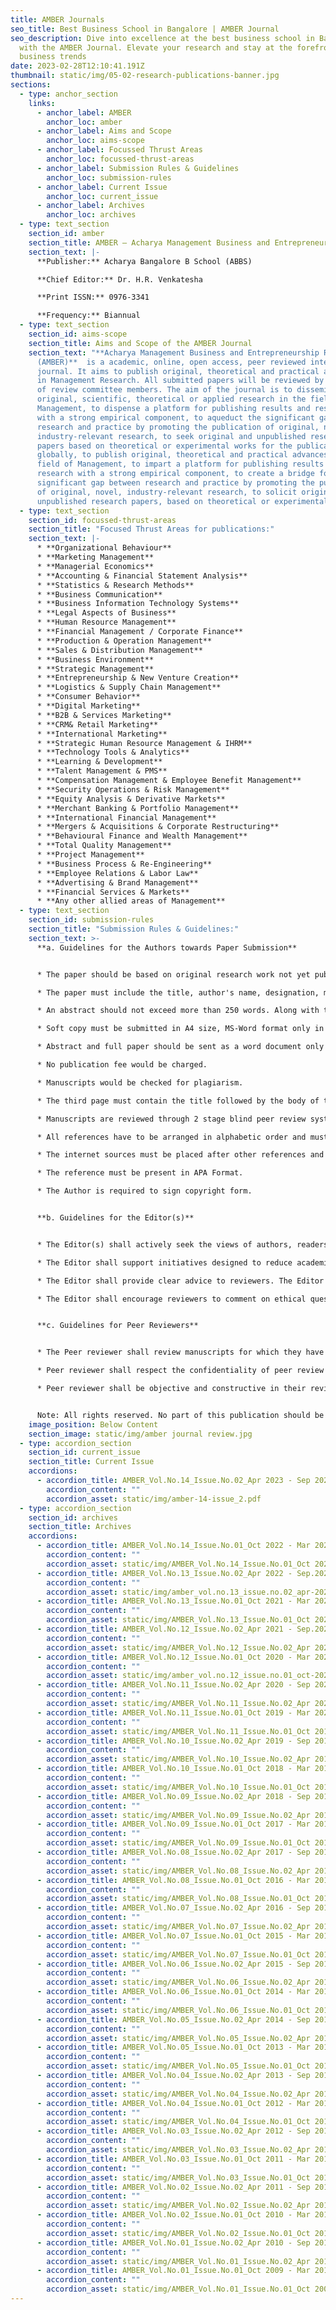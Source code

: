 ```yaml
---
title: AMBER Journals
seo_title: Best Business School in Bangalore | AMBER Journal
seo_description: Dive into excellence at the best business school in Bangalore
  with the AMBER Journal. Elevate your research and stay at the forefront of
  business trends
date: 2023-02-28T12:10:41.191Z
thumbnail: static/img/05-02-research-publications-banner.jpg
sections:
  - type: anchor_section
    links:
      - anchor_label: AMBER
        anchor_loc: amber
      - anchor_label: Aims and Scope
        anchor_loc: aims-scope
      - anchor_label: Focussed Thrust Areas
        anchor_loc: focussed-thrust-areas
      - anchor_label: Submission Rules & Guidelines
        anchor_loc: submission-rules
      - anchor_label: Current Issue
        anchor_loc: current_issue
      - anchor_label: Archives
        anchor_loc: archives
  - type: text_section
    section_id: amber
    section_title: AMBER – Acharya Management Business and Entrepreneurship Review Journal
    section_text: |-
      **Publisher:** Acharya Bangalore B School (ABBS)

      **Chief Editor:** Dr. H.R. Venkatesha

      **Print ISSN:** 0976-3341

      **Frequency:** Biannual
  - type: text_section
    section_id: aims-scope
    section_title: Aims and Scope of the AMBER Journal
    section_text: "**Acharya Management Business and Entrepreneurship Review Journal
      (AMBER)**  is a academic, online, open access, peer reviewed international
      journal. It aims to publish original, theoretical and practical advances
      in Management Research. All submitted papers will be reviewed by the board
      of review committee members. The aim of the journal is to disseminate
      original, scientific, theoretical or applied research in the field of
      Management, to dispense a platform for publishing results and research
      with a strong empirical component, to aqueduct the significant gap between
      research and practice by promoting the publication of original, novel,
      industry-relevant research, to seek original and unpublished research
      papers based on theoretical or experimental works for the publication
      globally, to publish original, theoretical and practical advances in the
      field of Management, to impart a platform for publishing results and
      research with a strong empirical component, to create a bridge for
      significant gap between research and practice by promoting the publication
      of original, novel, industry-relevant research, to solicit original and
      unpublished research papers, based on theoretical or experimental works."
  - type: text_section
    section_id: focussed-thrust-areas
    section_title: "Focused Thrust Areas for publications:"
    section_text: |-
      * **Organizational Behaviour**
      * **Marketing Management**
      * **Managerial Economics**
      * **Accounting & Financial Statement Analysis**
      * **Statistics & Research Methods**
      * **Business Communication**
      * **Business Information Technology Systems**
      * **Legal Aspects of Business**
      * **Human Resource Management**
      * **Financial Management / Corporate Finance**
      * **Production & Operation Management**
      * **Sales & Distribution Management**
      * **Business Environment**
      * **Strategic Management**
      * **Entrepreneurship & New Venture Creation**
      * **Logistics & Supply Chain Management**
      * **Consumer Behavior**
      * **Digital Marketing**
      * **B2B & Services Marketing**
      * **CRM& Retail Marketing**
      * **International Marketing**
      * **Strategic Human Resource Management & IHRM**
      * **Technology Tools & Analytics**
      * **Learning & Development**
      * **Talent Management & PMS**
      * **Compensation Management & Employee Benefit Management**
      * **Security Operations & Risk Management**
      * **Equity Analysis & Derivative Markets**
      * **Merchant Banking & Portfolio Management**
      * **International Financial Management**
      * **Mergers & Acquisitions & Corporate Restructuring**
      * **Behavioural Finance and Wealth Management**
      * **Total Quality Management**
      * **Project Management**
      * **Business Process & Re-Engineering**
      * **Employee Relations & Labor Law**
      * **Advertising & Brand Management**
      * **Financial Services & Markets**
      * **Any other allied areas of Management**
  - type: text_section
    section_id: submission-rules
    section_title: "Submission Rules & Guidelines:"
    section_text: >-
      **a. Guidelines for the Authors towards Paper Submission**


      * The paper should be based on original research work not yet published, not exceeding 8000 words. If the paper has been sent for publication elsewhere, that fact must be notified.

      * The paper must include the title, author's name, designation, mailing address, mobile number and e-mail address in the first page.

      * An abstract should not exceed more than 250 words. Along with the abstract, author(s) need to specify four to six key words in the second page.

      * Soft copy must be submitted in A4 size, MS-Word format only in Times New Roman with heading of 14 font size and remaining text size 12 with spacing 1.5 as a single line. There must be no tab for the first sentence of every paragraph.

      * Abstract and full paper should be sent as a word document only to: **amber@abbs.edu.in**

      * No publication fee would be charged.

      * Manuscripts would be checked for plagiarism.

      * The third page must contain the title followed by the body of the manuscript.

      * Manuscripts are reviewed through 2 stage blind peer review system by experts in the subject area. To ensure anonymity, the author's name and other details should only appear on the first page and should not be repeated anywhere else.

      * All references have to be arranged in alphabetic order and must be numbered.

      * The internet sources must be placed after other references and must be numbered separately.

      * The reference must be present in APA Format.

      * The Author is required to sign copyright form.


      **b. Guidelines for the Editor(s)**


      * The Editor(s) shall actively seek the views of authors, readers, reviewers, and editorial board members about ways of improving the quality of journal.

      * The Editor shall support initiatives designed to reduce academic misconduct. The Editor shall support initiatives to educate researchers about publication and peer review process.

      * The Editor shall provide clear advice to reviewers. The Editor shall require reviewers to disclose any potential competing interests before agreeing to review a submission.

      * The Editor shall encourage reviewers to comment on ethical questions and possible research misconduct raised by submissions.


      **c. Guidelines for Peer Reviewers**


      * The Peer reviewer shall review manuscripts for which they have the subject expertise required to carry out a proper assessment.

      * Peer reviewer shall respect the confidentiality of peer review and shall not reveal any details of the manuscript under review and of its review.

      * Peer reviewer shall be objective and constructive in their reviews. The review comments shall be forwarded within the stipulated time to the Editor as per the format.


      Note: All rights reserved. No part of this publication should be reproduced, stored in a retrieval system or transmitted in any form or by any means - electronic, mechanical, photocopying, recording and / or otherwise without the prior written permission of the author and the publisher.
    image_position: Below Content
    section_image: static/img/amber journal review.jpg
  - type: accordion_section
    section_id: current_issue
    section_title: Current Issue
    accordions:
      - accordion_title: AMBER_Vol.No.14_Issue.No.02_Apr 2023 - Sep 2023
        accordion_content: ""
        accordion_asset: static/img/amber-14-issue_2.pdf
  - type: accordion_section
    section_id: archives
    section_title: Archives
    accordions:
      - accordion_title: AMBER_Vol.No.14_Issue.No.01_Oct 2022 - Mar 2023
        accordion_content: ""
        accordion_asset: static/img/AMBER_Vol.No.14_Issue.No.01_Oct 2022 - Mar 2023.pdf
      - accordion_title: AMBER_Vol.No.13_Issue.No.02_Apr 2022 - Sep.2022
        accordion_content: ""
        accordion_asset: static/img/amber_vol.no.13_issue.no.02_apr-2022-sep-2022.pdf
      - accordion_title: AMBER_Vol.No.13_Issue.No.01_Oct 2021 - Mar 2022
        accordion_content: ""
        accordion_asset: static/img/AMBER_Vol.No.13_Issue.No.01_Oct 2021 - Mar 2022.pdf
      - accordion_title: AMBER_Vol.No.12_Issue.No.02_Apr 2021 - Sep.2021
        accordion_content: ""
        accordion_asset: static/img/AMBER_Vol.No.12_Issue.No.02_Apr 2021 - Sep.2021.pdf
      - accordion_title: AMBER_Vol.No.12_Issue.No.01_Oct 2020 - Mar 2021
        accordion_content: ""
        accordion_asset: static/img/amber_vol.no.12_issue.no.01_oct-2020-mar-2021.pdf
      - accordion_title: AMBER_Vol.No.11_Issue.No.02_Apr 2020 - Sep 2020
        accordion_content: ""
        accordion_asset: static/img/AMBER_Vol.No.11_Issue.No.02_Apr 2020 - Sep 2020.pdf
      - accordion_title: AMBER_Vol.No.11_Issue.No.01_Oct 2019 - Mar 2020
        accordion_content: ""
        accordion_asset: static/img/AMBER_Vol.No.11_Issue.No.01_Oct 2019 - Mar 2020.pdf
      - accordion_title: AMBER_Vol.No.10_Issue.No.02_Apr 2019 - Sep 2019
        accordion_content: ""
        accordion_asset: static/img/AMBER_Vol.No.10_Issue.No.02_Apr 2019 - Sep 2019.pdf
      - accordion_title: AMBER_Vol.No.10_Issue.No.01_Oct 2018 - Mar 2019
        accordion_content: ""
        accordion_asset: static/img/AMBER_Vol.No.10_Issue.No.01_Oct 2018 - Mar 2019.pdf
      - accordion_title: AMBER_Vol.No.09_Issue.No.02_Apr 2018 - Sep 2018
        accordion_content: ""
        accordion_asset: static/img/AMBER_Vol.No.09_Issue.No.02_Apr 2018 - Sep 2018.pdf
      - accordion_title: AMBER_Vol.No.09_Issue.No.01_Oct 2017 - Mar 2018
        accordion_content: ""
        accordion_asset: static/img/AMBER_Vol.No.09_Issue.No.01_Oct 2017 - Mar 2018.pdf
      - accordion_title: AMBER_Vol.No.08_Issue.No.02_Apr 2017 - Sep 2017
        accordion_content: ""
        accordion_asset: static/img/AMBER_Vol.No.08_Issue.No.02_Apr 2017 - Sep 2017.pdf
      - accordion_title: AMBER_Vol.No.08_Issue.No.01_Oct 2016 - Mar 2017
        accordion_content: ""
        accordion_asset: static/img/AMBER_Vol.No.08_Issue.No.01_Oct 2016 - Mar 2017.pdf
      - accordion_title: AMBER_Vol.No.07_Issue.No.02_Apr 2016 - Sep 2016
        accordion_content: ""
        accordion_asset: static/img/AMBER_Vol.No.07_Issue.No.02_Apr 2016 - Sep 2016.pdf
      - accordion_title: AMBER_Vol.No.07_Issue.No.01_Oct 2015 - Mar 2016
        accordion_content: ""
        accordion_asset: static/img/AMBER_Vol.No.07_Issue.No.01_Oct 2015 - Mar 2016.pdf
      - accordion_title: AMBER_Vol.No.06_Issue.No.02_Apr 2015 - Sep 2015
        accordion_content: ""
        accordion_asset: static/img/AMBER_Vol.No.06_Issue.No.02_Apr 2015 - Sep 2015.pdf
      - accordion_title: AMBER_Vol.No.06_Issue.No.01_Oct 2014 - Mar 2015
        accordion_content: ""
        accordion_asset: static/img/AMBER_Vol.No.06_Issue.No.01_Oct 2014 - Mar 2015.pdf
      - accordion_title: AMBER_Vol.No.05_Issue.No.02_Apr 2014 - Sep 2014
        accordion_content: ""
        accordion_asset: static/img/AMBER_Vol.No.05_Issue.No.02_Apr 2014 - Sep 2014.pdf
      - accordion_title: AMBER_Vol.No.05_Issue.No.01_Oct 2013 - Mar 2014
        accordion_content: ""
        accordion_asset: static/img/AMBER_Vol.No.05_Issue.No.01_Oct 2013 - Mar 2014.pdf
      - accordion_title: AMBER_Vol.No.04_Issue.No.02_Apr 2013 - Sep 2013
        accordion_content: ""
        accordion_asset: static/img/AMBER_Vol.No.04_Issue.No.02_Apr 2013 - Sep 2013.pdf
      - accordion_title: AMBER_Vol.No.04_Issue.No.01_Oct 2012 - Mar 2013
        accordion_content: ""
        accordion_asset: static/img/AMBER_Vol.No.04_Issue.No.01_Oct 2012 - Mar 2013.pdf
      - accordion_title: AMBER_Vol.No.03_Issue.No.02_Apr 2012 - Sep 2012
        accordion_content: ""
        accordion_asset: static/img/AMBER_Vol.No.03_Issue.No.02_Apr 2012 - Sep 2012.pdf
      - accordion_title: AMBER_Vol.No.03_Issue.No.01_Oct 2011 - Mar 2012
        accordion_content: ""
        accordion_asset: static/img/AMBER_Vol.No.03_Issue.No.01_Oct 2011 - Mar 2012.pdf
      - accordion_title: AMBER_Vol.No.02_Issue.No.02_Apr 2011 - Sep 2011
        accordion_content: ""
        accordion_asset: static/img/AMBER_Vol.No.02_Issue.No.02_Apr 2011 - Sep 2011.pdf
      - accordion_title: AMBER_Vol.No.02_Issue.No.01_Oct 2010 - Mar 2011
        accordion_content: ""
        accordion_asset: static/img/AMBER_Vol.No.02_Issue.No.01_Oct 2010 - Mar 2011.pdf
      - accordion_title: AMBER_Vol.No.01_Issue.No.02_Apr 2010 - Sep 2010
        accordion_content: ""
        accordion_asset: static/img/AMBER_Vol.No.01_Issue.No.02_Apr 2010 - Sep 2010.pdf
      - accordion_title: AMBER_Vol.No.01_Issue.No.01_Oct 2009 - Mar 2010
        accordion_content: ""
        accordion_asset: static/img/AMBER_Vol.No.01_Issue.No.01_Oct 2009 - Mar 2010.pdf
---
```

